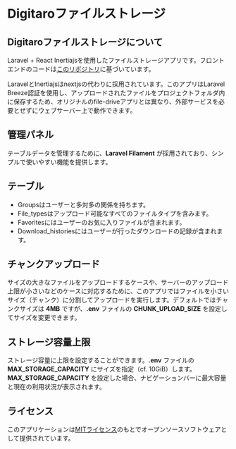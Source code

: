 # Digitaroファイルストレージ

## Digitaroファイルストレージについて

Laravel + React Inertiajsを使用したファイルストレージアプリです。フロントエンドのコードは[このリポジトリ](https://github.com/webdevcody/file-drive)に基づいています。

LaravelとInertiajsはnextjsの代わりに採用されています。このアプリはLaravel Breeze認証を使用し、アップロードされたファイルをプロジェクトフォルダ内に保存するため、オリジナルのfile-driveアプリとは異なり、外部サービスを必要とせずにウェブサーバー上で動作できます。

## 管理パネル

テーブルデータを管理するために、**Laravel Filament** が採用されており、シンプルで使いやすい機能を提供します。

## テーブル

- Groupsはユーザーと多対多の関係を持ちます。
- File_typesはアップロード可能なすべてのファイルタイプを含みます。
- Favoritesにはユーザーのお気に入りファイルが含まれます。
- Download_historiesにはユーザーが行ったダウンロードの記録が含まれます。

## チャンクアップロード

サイズの大きなファイルをアップロードするケースや、サーバーのアップロード上限が小さいなどのケースに対応するために、このアプリではファイルを小さいサイズ（チャンク）に分割してアップロードを実行します。デフォルトではチャンクサイズは **4MB** ですが、**.env** ファイルの **CHUNK_UPLOAD_SIZE** を設定してサイズを変更できます。

## ストレージ容量上限

ストレージ容量に上限を設定することができます。**.env** ファイルの **MAX_STORAGE_CAPACITY** にサイズを指定（cf. 10GiB）します。 **MAX_STORAGE_CAPACITY** を設定した場合、ナビゲーションバーに最大容量と現在の利用状況が表示されます。

## ライセンス

このアプリケーションは[MITライセンス](https://opensource.org/licenses/MIT)のもとでオープンソースソフトウェアとして提供されています。
